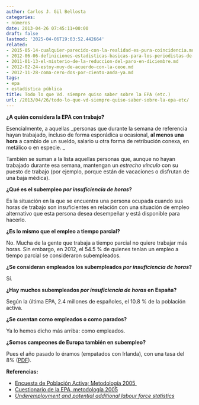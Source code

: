 ```yaml
---
author: Carlos J. Gil Bellosta
categories:
- números
date: 2013-04-26 07:45:11+00:00
draft: false
lastmod: '2025-04-06T19:03:52.442664'
related:
- 2015-05-14-cualquier-parecido-con-la-realidad-es-pura-coincidencia.md
- 2012-06-06-definiciones-estadisticas-basicas-para-los-periodistas-de-el-economista.md
- 2011-01-13-el-misterio-de-la-reduccion-del-paro-en-diciembre.md
- 2012-02-24-estoy-muy-de-acuerdo-con-la-ceoe.md
- 2012-11-28-coma-cero-dos-por-ciento-anda-ya.md
tags:
- epa
- estadística pública
title: Todo lo que Vd. siempre quiso saber sobre la EPA (etc.)
url: /2013/04/26/todo-lo-que-vd-siempre-quiso-saber-sobre-la-epa-etc/
---
```


**¿A quién considera la EPA con trabajo?**

Esencialmente, a aquellas _personas que durante la semana de referencia hayan trabajado, incluso de forma esporádica u ocasional, **al menos una hora** a cambio de un sueldo, salario u otra forma de retribución conexa, en metálico o en especie. _

También se suman a la lista aquellas personas que, aunque no hayan trabajado durante esa semana, mantengan un _estrecho vínculo_ con su puesto de trabajo (por ejemplo, porque están de vacaciones o disfrutan de una baja médica).

**¿Qué es el subempleo _por insuficiencia de horas_?**

Es la situación en la que se encuentra una persona ocupada cuando sus horas de trabajo son insuficientes en relación con una situación de empleo alternativo que esta persona desea desempeñar y está disponible para hacerlo.

**¿Es lo mismo que el empleo a tiempo parcial?**

No. Mucha de la gente que trabaja a tiempo parcial no quiere trabajar más horas. Sin embargo, en 2012, el 54.5 % de quienes tenían un empleo a tiempo parcial se consideraron subempleados.

**¿Se consideran empleados los subempleados _por insuficiencia de horas_?**

Sí.

**¿Hay muchos subempleados _por insuficiencia de horas_ en España?**

Según la última EPA, 2.4 millones de españoles, el 10.8 % de la población activa.

**¿Se cuentan como empleados o como parados?**

Ya lo hemos dicho más arriba: como empleados.

**¿Somos campeones de Europa también en subempleo?**

Pues el año pasado lo éramos (empatados con Irlanda), con una tasa del 8% ([PDF](http://epp.eurostat.ec.europa.eu/cache/ITY_PUBLIC/3-19042013-BP/EN/3-19042013-BP-EN.PDF)).

**Referencias:**

* [Encuesta de Población Activa; Metodología 2005 ](http://www.ine.es/daco/daco43/resumetepa.pdf)
* [Cuestionario de la EPA, metodología 2005](http://www.ine.es/daco/daco42/daco4211/epacues05.pdf)
* [_Underemployment and potential additional labour force statistics_](http://epp.eurostat.ec.europa.eu/statistics_explained/index.php/Underemployment_and_potential_additional_labour_force_statistics)